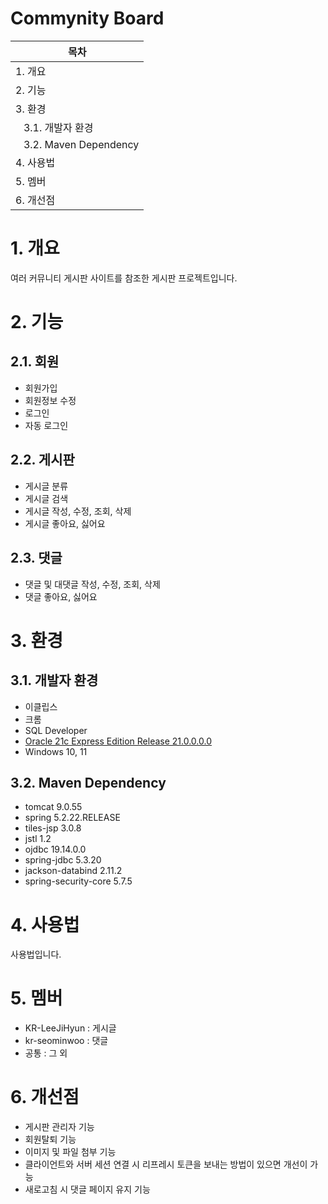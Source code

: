Commynity Board
====
|목차|
|----|
|1. 개요|
|2. 기능|
|3. 환경|
|&nbsp;&nbsp;&nbsp;3.1. 개발자 환경|
|&nbsp;&nbsp;&nbsp;3.2. Maven Dependency|
|4. 사용법|
|5. 멤버|
|6. 개선점|

# 1. 개요
여러 커뮤니티 게시판 사이트를 참조한 게시판 프로젝트입니다.
# 2. 기능
## 2.1. 회원
- 회원가입
- 회원정보 수정
- 로그인
- 자동 로그인
## 2.2. 게시판
- 게시글 분류
- 게시글 검색
- 게시글 작성, 수정, 조회, 삭제
- 게시글 좋아요, 싫어요
## 2.3. 댓글
- 댓글 및 대댓글 작성, 수정, 조회, 삭제
- 댓글 좋아요, 싫어요
# 3. 환경
## 3.1. 개발자 환경
- 이클립스
- 크롬
- SQL Developer
- [Oracle 21c Express Edition Release 21.0.0.0.0](https://github.com/KR-LeeJiHyun/Board/issues/16)
- Windows 10, 11
## 3.2. Maven Dependency
- tomcat 9.0.55
- spring 5.2.22.RELEASE
- tiles-jsp 3.0.8
- jstl 1.2
- ojdbc 19.14.0.0
- spring-jdbc 5.3.20
- jackson-databind 2.11.2
- spring-security-core 5.7.5
# 4. 사용법
사용법입니다.
# 5. 멤버
- KR-LeeJiHyun : 게시글
- kr-seominwoo : 댓글
- 공통 : 그 외
# 6. 개선점
- 게시판 관리자 기능
- 회원탈퇴 기능
- 이미지 및 파일 첨부 기능
- 클라이언트와 서버 세션 연결 시 리프레시 토큰을 보내는 방법이 있으면 개선이 가능
- 새로고침 시 댓글 페이지 유지 기능
